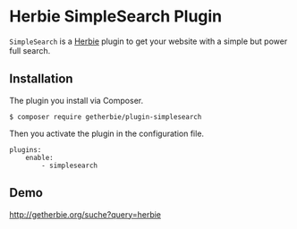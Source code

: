 # Herbie SimpleSearch Plugin

`SimpleSearch` is a [Herbie](http://github.com/getherbie/herbie) plugin to get your website with a simple but power full search.

## Installation

The plugin you install via Composer.

	$ composer require getherbie/plugin-simplesearch

Then you activate the plugin in the configuration file.

    plugins:
        enable:
            - simplesearch

## Demo

<http://getherbie.org/suche?query=herbie>
